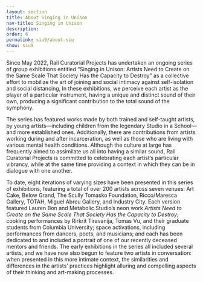 ```yaml
---
layout: section
title: About Singing in Unison
nav-title: Singing in Unison
description:
order: 6
permalink: siu9/about-siu
show: siu9
---
```


Since May 2022, Rail Curatorial Projects has undertaken an ongoing series of group exhibitions entitled “Singing in Unison: Artists Need to Create on the Same Scale That Society Has the Capacity to Destroy” as a collective effort to mobilize the art of joining and social intimacy against self-isolation and social distancing, In these exhibitions, we perceive each artist as the player of a particular instrument, having a unique and distinct sound of their own, producing a significant contribution to the total sound of the symphony.

The series has featured works made by both trained and self-taught artists, by young artists—including children from the legendary Studio in a School—and more established ones. Additionally, there are contributions from artists working during and after incarceration, as well as those who are living with various mental health conditions. Although the culture at large has frequently aimed to assimilate us all into having a similar sound, Rail Curatorial Projects is committed to celebrating each artist’s particular vibrancy, while at the same time providing a context in which they can be in dialogue with one another.

To date, eight iterations of varying sizes have been presented in this series of exhibitions, featuring a total of over 200 artists across seven venues: Art Cake, Below Grand, The Scully Tomasko Foundation, Ricco/Maresca Gallery, TOTAH, Miguel Abreu Gallery, and Industry City. Each version featured Lauren Bon and Metabolic Studio’s neon work _Artists Need to Create on the Same Scale That Society Has the Capacity to Destroy_; cooking performances by Rirkrit Tiravanija, Tomas Vu, and their graduate students from Columbia University; space activations, including performances from dancers, poets, and musicians; and each has been dedicated to and included a portrait of one of our recently deceased mentors and friends. The early exhibitions in the series all included several artists, and we have now also begun to feature two artists in conversation: when presented in this more intimate context, the similarities and differences in the artists’ practices highlight alluring and compelling aspects of their thinking and art-making processes.

